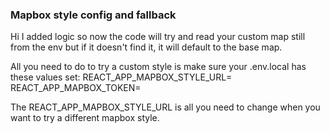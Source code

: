 ### Mapbox style config and fallback

Hi I added logic so now the code will try and read your custom map still from the env but if it doesn't find it, it will default to the base map. 

All you need to do to try a custom style is make sure your .env.local has these values set:
REACT_APP_MAPBOX_STYLE_URL=
REACT_APP_MAPBOX_TOKEN=

The REACT_APP_MAPBOX_STYLE_URL is all you need to change when you want to try a different mapbox style. 

